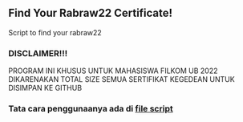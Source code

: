 ## Find Your Rabraw22 Certificate!
Script to find your rabraw22

### DISCLAIMER!!!
PROGRAM INI KHUSUS UNTUK MAHASISWA FILKOM UB 2022 DIKARENAKAN TOTAL SIZE SEMUA SERTIFIKAT KEGEDEAN UNTUK DISIMPAN KE GITHUB

### Tata cara penggunaanya ada di [file script](./search.ipynb)